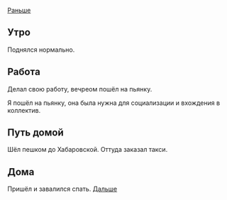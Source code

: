 [Раньше](2020.05.28.md)
## Утро
Поднялся нормально.
## Работа
Делал свою работу, вечреом пошёл на пьянку.

Я пошёл на пьянку, она была нужна для социализации и вхождения в коллектив.
## Путь домой
Шёл пешком до Хабаровской. Оттуда заказал такси.
## Дома
Пришёл и завалился спать.
[Дальше](2020.05.30.md)
